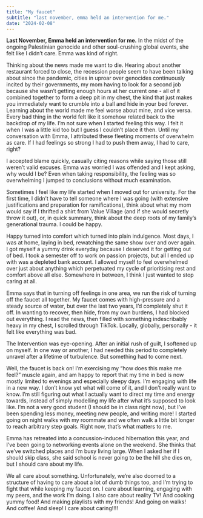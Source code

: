 ```yaml
---
title: "My faucet"
subtitle: "last november, emma held an intervention for me."
date: "2024-02-08"
---
```


**Last November, Emma held an intervention for me.** In the midst of the ongoing Palestinian genocide and other soul-crushing global events, she felt like I didn’t care. Emma was kind of right.

Thinking about the news made me want to die. Hearing about another restaurant forced to close, the recession people seem to have been talking about since the pandemic, cities in uproar over genocides continuously incited by their governments, my mom having to look for a second job because she wasn’t getting enough hours at her current one - all of it combined together to form a deep pit in my chest, the kind that just makes you immediately want to crumble into a ball and hide in your bed forever. Learning about the world made me feel worse about mine, and vice versa. Every bad thing in the world felt like it somehow related back to the backdrop of my life. I’m not sure when I started feeling this way. I felt it when I was a little kid too but I guess I couldn’t place it then. Until my conversation with Emma, I attributed these fleeting moments of overwhelm as care. If I had feelings so strong I had to push them away, I had to care, right?

I accepted blame quickly, casually citing reasons while saying those still weren’t valid excuses. Emma was worried I was offended and I kept asking, why would I be? Even when taking responsibility, the feeling was so overwhelming I jumped to conclusions without much examination.

Sometimes I feel like my life started when I moved out for university. For the first time, I didn’t have to tell someone where I was going (with extensive justifications and preparation for ramifications), think about what my mom would say if I thrifted a shirt from Value Village (and if she would secretly throw it out), or, in quick summary, think about the deep roots of my family’s generational trauma. I could be happy.

Happy turned into comfort which turned into plain indulgence. Most days, I was at home, laying in bed, rewatching the same show over and over again. I got myself a yummy drink everyday because I deserved it for getting out of bed. I took a semester off to work on passion projects, but all I ended up with was a depleted bank account. I allowed myself to feel overwhelmed over just about anything which perpetuated my cycle of prioritising rest and comfort above all else. Somewhere in between, I think I just wanted to stop caring at all.

Emma says that in turning off feelings in one area, we run the risk of turning off the faucet all together. My faucet comes with high-pressure and a steady source of water, but over the last two years, I’d completely shut it off. In wanting to recover, then hide, from my own burdens, I had blocked out everything. I read the news, then filled with something indescribably heavy in my chest, I scrolled through TikTok. Locally, globally, personally - it felt like everything was bad.

The Intervention was eye-opening. After an initial rush of guilt, I softened up on myself. In one way or another, I had needed this period to completely unravel after a lifetime of turbulence. But something had to come next.

Well, the faucet is back on! I’m exercising my “how does this make me feel?” muscle again, and am happy to report that my time in bed is now mostly limited to evenings and especially sleepy days. I’m engaging with life in a new way. I don’t know yet what will come of it, and I don’t really want to know. I’m still figuring out what I actually want to direct my time and energy towards, instead of simply modelling my life after what it’s supposed to look like. I’m not a very good student (I should be in class right now), but I’ve been spending less money, meeting new people, and writing more! I started going on night walks with my roommate and we often walk a little bit longer to reach arbitrary step goals. Right now, that’s what matters to me.

Emma has retreated into a concussion-induced hibernation this year, and I’ve been going to networking events alone on the weekend. She thinks that we’ve switched places and I’m busy living large. When I asked her if I should skip class, she said school is never going to be the hill she dies on, but I should care about my life.

We all care about something. Unfortunately, we’re also doomed to a structure of having to care about a lot of dumb things too, and I’m trying to fight that while keeping my faucet on. I care about learning, engaging with my peers, and the work I’m doing. I also care about reality TV! And cooking yummy food! And making playlists with my friends! And going on walks! And coffee! And sleep! I care about caring!!!!
